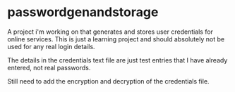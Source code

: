 # passwordgenandstorage

A project i'm working on that generates and stores user credentials for online services. This is just a learning project and should absolutely not be used for any real login details.

The details in the credentials text file are just test entries that I have already entered, not real passwords. 

Still need to add the encryption and decryption of the credentials file. 
